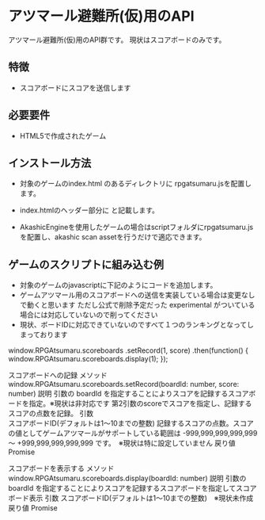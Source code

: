 # アツマール避難所(仮)用のAPI

アツマール避難所(仮)用のAPI群です。
現状はスコアボードのみです。

## 特徴

- スコアボードにスコアを送信します

## 必要要件

- HTML5で作成されたゲーム

## インストール方法

- 対象のゲームのindex.html のあるディレクトリに rpgatsumaru.jsを配置します。
- index.htmlのヘッダー部分に <script src="rpgatsumaru.js"></script> と記載します。

- AkashicEngineを使用したゲームの場合はscriptフォルダにrpgatsumaru.jsを配置し、akashic scan assetを行うだけで適応できます。

## ゲームのスクリプトに組み込む例
- 対象のゲームのjavascriptに下記のようにコードを追加します。
- ゲームアツマール用のスコアボードへの送信を実装している場合は変更なしで動くと思います
ただし公式で削除予定だった experimental がついている場合には対応していないので削ってください
- 現状、ボードIDに対応できていないのですべて１つのランキングとなってしまっております
  

window.RPGAtsumaru.scoreboards
.setRecord(1, score)
.then(function() {
    window.RPGAtsumaru.scoreboards.display(1);
});


スコアボードへの記録
メソッド	window.RPGAtsumaru.scoreboards.setRecord(boardId: number, score: number)
説明	引数の boardId を指定することによりスコアを記録するスコアボードを指定。※現状は非対応です
第2引数のscoreでスコアを指定し、記録するスコアの点数を記録。
引数	
スコアボードID(デフォルトは1〜10までの整数)
記録するスコアの点数。スコアの値としてゲームアツマールがサポートしている範囲は -999,999,999,999,999 ～ +999,999,999,999,999 です。　※現状は特に設定していません
戻り値	Promise<void>

スコアボードを表示する
メソッド	window.RPGAtsumaru.scoreboards.display(boardId: number)
説明	引数の boardId を指定することによりスコアを記録するスコアボードを指定してスコアボード表示
引数	スコアボードID(デフォルトは1〜10までの整数)　※現状未作成
戻り値	Promise<void>



